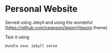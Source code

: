 # Personal Website

Served using Jekyll and using the wondeful [https://github.com/swanson/lagom](lagom theme)

Test it using
```
bundle exec jekyll serve
```
